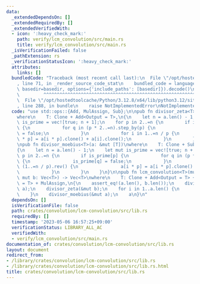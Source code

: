 ```yaml
---
data:
  _extendedDependsOn: []
  _extendedRequiredBy: []
  _extendedVerifiedWith:
  - icon: ':heavy_check_mark:'
    path: verify/lcm_convolution/src/main.rs
    title: verify/lcm_convolution/src/main.rs
  _isVerificationFailed: false
  _pathExtension: rs
  _verificationStatusIcon: ':heavy_check_mark:'
  attributes:
    links: []
  bundledCode: "Traceback (most recent call last):\n  File \"/opt/hostedtoolcache/Python/3.12.8/x64/lib/python3.12/site-packages/onlinejudge_verify/documentation/build.py\"\
    , line 71, in _render_source_code_stat\n    bundled_code = language.bundle(stat.path,\
    \ basedir=basedir, options={'include_paths': [basedir]}).decode()\n          \
    \         ^^^^^^^^^^^^^^^^^^^^^^^^^^^^^^^^^^^^^^^^^^^^^^^^^^^^^^^^^^^^^^^^^^^^^^^^^^^^^^^^^\n\
    \  File \"/opt/hostedtoolcache/Python/3.12.8/x64/lib/python3.12/site-packages/onlinejudge_verify/languages/rust.py\"\
    , line 288, in bundle\n    raise NotImplementedError\nNotImplementedError\n"
  code: "use std::ops::{Add, MulAssign, Sub};\n\npub fn divisor_zeta<T>(a: &mut [T])\n\
    where\n    T: Clone + Add<Output = T>,\n{\n    let n = a.len() - 1;\n    let mut\
    \ is_prime = vec![true; n + 1];\n    for p in 2..=n {\n        if is_prime[p]\
    \ {\n            for q in (p * 2..=n).step_by(p) {\n                is_prime[q]\
    \ = false;\n            }\n            for i in 1..=n / p {\n                a[i\
    \ * p] = a[i * p].clone() + a[i].clone();\n            }\n        }\n    }\n}\n\
    \npub fn divisor_moebius<T>(a: &mut [T])\nwhere\n    T: Clone + Sub<Output = T>,\n\
    {\n    let n = a.len() - 1;\n    let mut is_prime = vec![true; n + 1];\n    for\
    \ p in 2..=n {\n        if is_prime[p] {\n            for q in (p * 2..=n).step_by(p)\
    \ {\n                is_prime[q] = false;\n            }\n            for i in\
    \ (1..=n / p).rev() {\n                a[i * p] = a[i * p].clone() - a[i].clone();\n\
    \            }\n        }\n    }\n}\n\npub fn lcm_convolution<T>(mut a: Vec<T>,\
    \ mut b: Vec<T>) -> Vec<T>\nwhere\n    T: Clone + Add<Output = T> + Sub<Output\
    \ = T> + MulAssign,\n{\n    assert_eq!(a.len(), b.len());\n    divisor_zeta(&mut\
    \ a);\n    divisor_zeta(&mut b);\n    for i in 1..a.len() {\n        a[i] *= b[i].clone();\n\
    \    }\n    divisor_moebius(&mut a);\n    a\n}\n"
  dependsOn: []
  isVerificationFile: false
  path: crates/convolution/lcm-convolution/src/lib.rs
  requiredBy: []
  timestamp: '2023-05-06 16:57:25+09:00'
  verificationStatus: LIBRARY_ALL_AC
  verifiedWith:
  - verify/lcm_convolution/src/main.rs
documentation_of: crates/convolution/lcm-convolution/src/lib.rs
layout: document
redirect_from:
- /library/crates/convolution/lcm-convolution/src/lib.rs
- /library/crates/convolution/lcm-convolution/src/lib.rs.html
title: crates/convolution/lcm-convolution/src/lib.rs
---
```

